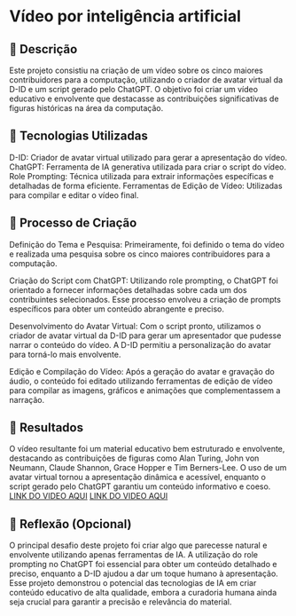 # Vídeo por inteligência artificial

## 📒 Descrição
Este projeto consistiu na criação de um vídeo sobre os cinco maiores contribuidores para a computação, utilizando o criador de avatar virtual da D-ID e um script gerado pelo ChatGPT. O objetivo foi criar um vídeo educativo e envolvente que destacasse as contribuições significativas de figuras históricas na área da computação.

## 🤖 Tecnologias Utilizadas
D-ID: Criador de avatar virtual utilizado para gerar a apresentação do vídeo.
ChatGPT: Ferramenta de IA generativa utilizada para criar o script do vídeo.
Role Prompting: Técnica utilizada para extrair informações específicas e detalhadas de forma eficiente.
Ferramentas de Edição de Vídeo: Utilizadas para compilar e editar o vídeo final.

## 🧐 Processo de Criação
Definição do Tema e Pesquisa: Primeiramente, foi definido o tema do vídeo e realizada uma pesquisa sobre os cinco maiores contribuidores para a computação.

Criação do Script com ChatGPT: Utilizando role prompting, o ChatGPT foi orientado a fornecer informações detalhadas sobre cada um dos contribuintes selecionados. Esse processo envolveu a criação de prompts específicos para obter um conteúdo abrangente e preciso.

Desenvolvimento do Avatar Virtual: Com o script pronto, utilizamos o criador de avatar virtual da D-ID para gerar um apresentador que pudesse narrar o conteúdo do vídeo. A D-ID permitiu a personalização do avatar para torná-lo mais envolvente.

Edição e Compilação do Vídeo: Após a geração do avatar e gravação do áudio, o conteúdo foi editado utilizando ferramentas de edição de vídeo para compilar as imagens, gráficos e animações que complementassem a narração.

## 🚀 Resultados
O vídeo resultante foi um material educativo bem estruturado e envolvente, destacando as contribuições de figuras como Alan Turing, John von Neumann, Claude Shannon, Grace Hopper e Tim Berners-Lee. O uso de um avatar virtual tornou a apresentação dinâmica e acessível, enquanto o script gerado pelo ChatGPT garantiu um conteúdo informativo e coeso.
<a href="http://example.com/" target="_blank">LINK DO VIDEO AQUI</a>
[LINK DO VIDEO AQUI](https://studio.d-id.com/share?id=52589d402c3083a60180043dff0ede69&utm_source=copy)

## 💭 Reflexão (Opcional)
O principal desafio deste projeto foi criar algo que parecesse natural e envolvente utilizando apenas ferramentas de IA. A utilização do role prompting no ChatGPT foi essencial para obter um conteúdo detalhado e preciso, enquanto a D-ID ajudou a dar um toque humano à apresentação. Esse projeto demonstrou o potencial das tecnologias de IA em criar conteúdo educativo de alta qualidade, embora a curadoria humana ainda seja crucial para garantir a precisão e relevância do material.
